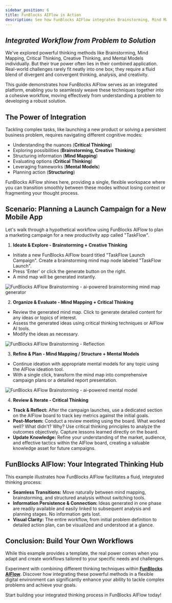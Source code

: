 ```yaml
---
sidebar_position: 6
title: FunBlocks AIFlow in Action
description: See how FunBlocks AIFlow integrates Brainstorming, Mind Mapping, Critical Thinking, and Mental Models into a seamless workflow for effective problem-solving and project planning.
---
```


## *Integrated Workflow from Problem to Solution*

We've explored powerful thinking methods like Brainstorming, Mind Mapping, Critical Thinking, Creative Thinking, and Mental Models individually. But their true power often lies in their combined application. Real-world challenges rarely fit neatly into one box; they require a fluid blend of divergent and convergent thinking, analysis, and creativity.

This guide demonstrates how FunBlocks AIFlow serves as an integrated platform, enabling you to seamlessly weave these techniques together into a cohesive workflow, moving effectively from understanding a problem to developing a robust solution.

## The Power of Integration

Tackling complex tasks, like launching a new product or solving a persistent business problem, requires navigating different cognitive modes:

* Understanding the nuances (**Critical Thinking**)
* Exploring possibilities (**Brainstorming, Creative Thinking**)
* Structuring information (**Mind Mapping**)
* Evaluating options (**Critical Thinking**)
* Leveraging frameworks (**Mental Models**)
* Planning action (**Structuring**)

FunBlocks AIFlow shines here, providing a single, flexible workspace where you can transition smoothly between these modes without losing context or fragmenting your thought process.

## Scenario: Planning a Launch Campaign for a New Mobile App

Let's walk through a hypothetical workflow using FunBlocks AIFlow to plan a marketing campaign for a new productivity app called "TaskFlow".


1. **Ideate & Explore - Brainstorming + Creative Thinking**
- Initiate a new FunBlocks AIFlow board titled "TaskFlow Launch Campaign". Create a brainstorming mind map node labeled "TaskFlow Launch".
- Press 'Enter' or click the generate button on the right.
- A mind map will be generated instantly.

![FunBlocks AIFlow Brainstorming - ai-powered brainstorming mind map generator](/img/portfolio/fullsize/aiflow_brainstorming_demo.png)

2. **Organize & Evaluate - Mind Mapping + Critical Thinking**
- Review the generated mind map. Click to generate detailed content for any ideas or topics of interest.
- Assess the generated ideas using critical thinking techniques or AIFlow AI tools.
- Modify the ideas as necessary.

![FunBlocks AIFlow Brainstorming - Reflection](/img/portfolio/fullsize/aiflow_brainstorming_reflection.png)

3. **Refine & Plan - Mind Mapping / Structure + Mental Models**
- Continue ideation with appropriate mental models for any topic using the AIFlow ideation tool. 
- With a single click, transform the mind map into comprehensive campaign plans or a detailed report presentation.

![FunBlocks AIFlow Brainstorming - ai-powered mental model](/img/portfolio/fullsize/aiflow_brainstorming_mental_model.png)

4. **Review & Iterate - Critical Thinking**
- **Track & Reflect:** After the campaign launches, use a dedicated section on the AIFlow board to track key metrics against the initial goals.
- **Post-Mortem:** Conduct a review meeting using the board. What worked well? What didn't? Why? Use critical thinking principles to analyze the outcomes objectively. Capture lessons learned directly on the board.
- **Update Knowledge:** Refine your understanding of the market, audience, and effective tactics within the AIFlow board, creating a valuable knowledge asset for future campaigns.

## FunBlocks AIFlow: Your Integrated Thinking Hub

This example illustrates how FunBlocks AIFlow facilitates a fluid, integrated thinking process:

* **Seamless Transitions:** Move naturally between mind mapping, brainstorming, and structured analysis without switching tools.
* **Information Persistence & Connection:** Ideas generated in one phase are readily available and easily linked to subsequent analysis and planning stages. No information gets lost.
* **Visual Clarity:** The entire workflow, from initial problem definition to detailed action plan, can be visualized and understood at a glance.

## Conclusion: Build Your Own Workflows

While this example provides a template, the real power comes when you adapt and create workflows tailored to your specific needs and challenges.

Experiment with combining different thinking techniques within **[FunBlocks AIFlow](https://funblocks.net/)**. Discover how integrating these powerful methods in a flexible digital environment can significantly enhance your ability to tackle complex problems and achieve your goals.

Start building your integrated thinking process in FunBlocks AIFlow today!